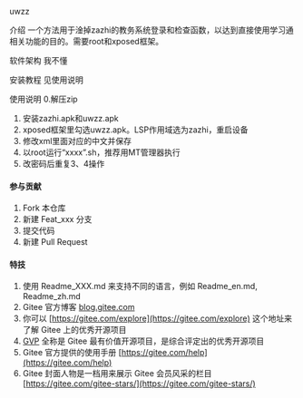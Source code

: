 uwzz

介绍
一个方法用于淦掉zazhi的教务系统登录和检查函数，以达到直接使用学习通相关功能的目的。需要root和xposed框架。

软件架构
我不懂


安装教程
见使用说明

使用说明
0.解压zip
1.  安装zazhi.apk和uwzz.apk
2.  xposed框架里勾选uwzz.apk。LSP作用域选为zazhi，重启设备
3.  修改xml里面对应的中文并保存
4.  以root运行“xxxx”.sh，推荐用MT管理器执行
5.  改密码后重复3、4操作
#### 参与贡献

1.  Fork 本仓库
2.  新建 Feat_xxx 分支
3.  提交代码
4.  新建 Pull Request


#### 特技

1.  使用 Readme\_XXX.md 来支持不同的语言，例如 Readme\_en.md, Readme\_zh.md
2.  Gitee 官方博客 [blog.gitee.com](https://blog.gitee.com)
3.  你可以 [https://gitee.com/explore](https://gitee.com/explore) 这个地址来了解 Gitee 上的优秀开源项目
4.  [GVP](https://gitee.com/gvp) 全称是 Gitee 最有价值开源项目，是综合评定出的优秀开源项目
5.  Gitee 官方提供的使用手册 [https://gitee.com/help](https://gitee.com/help)
6.  Gitee 封面人物是一档用来展示 Gitee 会员风采的栏目 [https://gitee.com/gitee-stars/](https://gitee.com/gitee-stars/)
